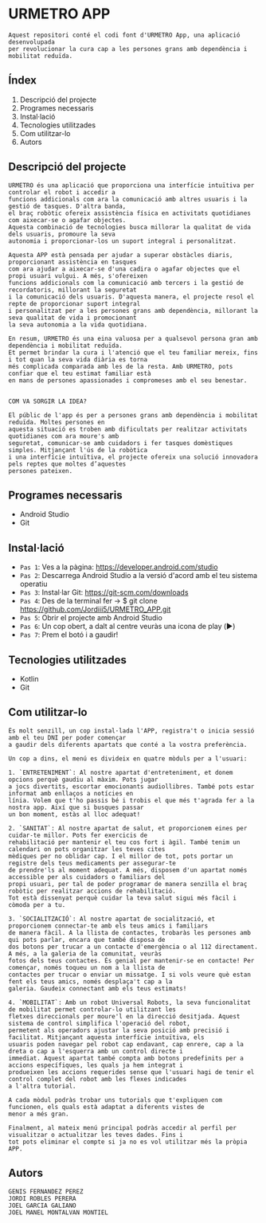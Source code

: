 # URMETRO APP

    Aquest repositori conté el codi font d'URMETRO App, una aplicació desenvolupada
    per revolucionar la cura cap a les persones grans amb dependència i mobilitat reduïda.
    
## Índex

1. Descripció del projecte
2. Programes necessaris
3. Instal·lació
4. Tecnologies utilitzades
5. Com utilitzar-lo
6. Autors


##  Descripció del projecte

    URMETRO és una aplicació que proporciona una interfície intuïtiva per controlar el robot i accedir a 
    funcions addicionals com ara la comunicació amb altres usuaris i la gestió de tasques. D'altra banda,
    el braç robòtic ofereix assistència física en activitats quotidianes com aixecar-se o agafar objectes.
    Aquesta combinació de tecnologies busca millorar la qualitat de vida dels usuaris, promoure la seva 
    autonomia i proporcionar-los un suport integral i personalitzat.

    Aquesta APP està pensada per ajudar a superar obstàcles diaris, proporcionant assistència en tasques
    com ara ajudar a aixecar-se d'una cadira o agafar objectes que el propi usuari vulgui. A més, s'ofereixen 
    funcions addicionals com la comunicació amb tercers i la gestió de recordatoris, millorant la seguretat
    i la comunicació dels usuaris. D'aquesta manera, el projecte resol el repte de proporcionar suport integral 
    i personalitzat per a les persones grans amb dependència, millorant la seva qualitat de vida i promocionant
    la seva autonomia a la vida quotidiana.

    En resum, URMETRO és una eina valuosa per a qualsevol persona gran amb dependència i mobilitat reduïda. 
    Et permet brindar la cura i l'atenció que el teu familiar mereix, fins i tot quan la seva vida diària es torna 
    més complicada comparada amb les de la resta. Amb URMETRO, pots confiar que el teu estimat familiar està 
    en mans de persones apassionades i compromeses amb el seu benestar.

    
    COM VA SORGIR LA IDEA?

    El públic de l'app és per a persones grans amb dependència i mobilitat reduïda. Moltes persones en 
    aquesta situació es troben amb dificultats per realitzar activitats quotidianes com ara moure's amb
    seguretat, comunicar-se amb cuidadors i fer tasques domèstiques simples. Mitjançant l'ús de la robòtica 
    i una interfície intuïtiva, el projecte ofereix una solució innovadora pels reptes que moltes d’aquestes 
    persones pateixen.
    
    
## Programes necessaris 

- Android Studio
- Git

## Instal·lació 

- `Pas 1`: Ves a la pàgina: https://developer.android.com/studio
- `Pas 2`: Descarrega Android Studio a la versió d'acord amb el teu sistema operatiu
- `Pas 3`: Instal·lar Git: https://git-scm.com/downloads
- `Pas 4`: Des de la terminal fer -> $ git clone https://github.com/Jordiii5/URMETRO_APP.git
- `Pas 5`: Obrir el projecte amb Android Studio
- `Pas 6`: Un cop obert, a dalt al centre veuràs una icona de play (:arrow_forward:)
- `Pas 7`: Prem el botó i a gaudir!

## Tecnologies utilitzades 

- Kotlin
- Git

## Com utilitzar-lo 

    És molt senzill, un cop instal·lada l'APP, registra't o inicia sessió amb el teu DNI per poder començar
    a gaudir dels diferents apartats que conté a la vostra preferència.
    
    Un cop a dins, el menú es divideix en quatre mòduls per a l'usuari:
    
    1. `ENTRETENIMENT`: Al nostre apartat d'entreteniment, et donem opcions perquè gaudiu al màxim. Pots jugar
    a jocs divertits, escortar emocionants audiollibres. També pots estar informat amb enllaços a notícies en 
    línia. Volem que t'ho passis bé i trobis el que més t'agrada fer a la nostra app. Així que si busques passar
    un bon moment, estàs al lloc adequat!
    
    2. `SANITAT`: Al nostre apartat de salut, et proporcionem eines per cuidar-te millor. Pots fer exercicis de
    rehabilitació per mantenir el teu cos fort i àgil. També tenim un calendari on pots organitzar les teves cites
    mèdiques per no oblidar cap. I el millor de tot, pots portar un registre dels teus medicaments per assegurar-te
    de prendre'ls al moment adequat. A més, disposem d'un apartat només accessible per als cuidadors o familiars del
    propi usuari, per tal de poder programar de manera senzilla el braç robòtic per realitzar accions de rehabilitació. 
    Tot està dissenyat perquè cuidar la teva salut sigui més fàcil i còmoda per a tu.
    
    3. `SOCIALITZACIÓ`: Al nostre apartat de socialització, et proporcionem connectar-te amb els teus amics i familiars
    de manera fàcil. A la llista de contactes, trobaràs les persones amb qui pots parlar, encara que també disposa de 
    dos botons per trucar a un contacte d'emergència o al 112 directament. A més, a la galeria de la comunitat, veuràs 
    fotos dels teus contactes. És genial per mantenir-se en contacte! Per començar, només toqueu un nom a la llista de
    contactes per trucar o enviar un missatge. I si vols veure què estan fent els teus amics, només desplaça't cap a la
    galeria. Gaudeix connectant amb els teus estimats!

    4. `MOBILITAT`: Amb un robot Universal Robots, la seva funcionalitat de mobilitat permet controlar-lo utilitzant les 
    fletxes direccionals per moure'l en la direcció desitjada. Aquest sistema de control simplifica l'operació del robot, 
    permetent als operadors ajustar la seva posició amb precisió i facilitat. Mitjançant aquesta interfície intuïtiva, els
    usuaris poden navegar pel robot cap endavant, cap enrere, cap a la dreta o cap a l'esquerra amb un control directe i
    immediat. Aquest apartat també compta amb botons predefinits per a accions específiques, les quals ja hem integrat i 
    produeixen les accions requerides sense que l'usuari hagi de tenir el control complet del robot amb les flexes indicades
    a l'altra tutorial.

    A cada mòdul podràs trobar uns tutorials que t'expliquen com funcionen, els quals està adaptat a diferents vistes de 
    menor a més gran.

    Finalment, al mateix menú principal podràs accedir al perfil per visualitzar o actualitzar les teves dades. Fins i 
    tot pots eliminar el compte si ja no es vol utilitzar més la pròpia APP.



## Autors 

    GENIS FERNANDEZ PEREZ
    JORDI ROBLES PERERA
    JOEL GARCIA GALIANO
    JOEL MANEL MONTALVAN MONTIEL

